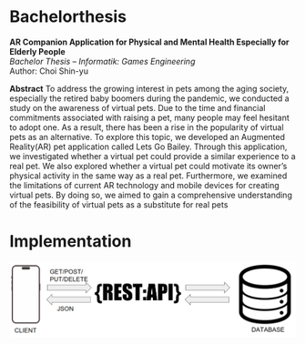 # Bachelorthesis
**AR Companion Application for Physical and Mental Health Especially for Elderly People**  
_Bachelor Thesis – Informatik: Games Engineering_  
Author: Choi Shin-yu  


**Abstract**
 To address the growing interest in pets among the aging society, especially the retired baby  boomers during the pandemic, we conducted a study on the awareness of virtual pets. Due to the time and financial commitments associated with raising a pet, many people may feel
 hesitant to adopt one. As a result, there has been a rise in the popularity of virtual pets as an alternative. To explore this topic, we developed an Augmented Reality(AR) pet application called Lets Go Bailey. Through this application, we investigated whether a virtual pet could provide a similar experience to a real pet. We also explored whether a virtual pet could motivate its owner’s physical activity in the same way as a real pet. Furthermore, we examined the limitations of current AR technology and mobile devices for creating virtual pets. By doing so, we aimed to gain a comprehensive understanding of the feasibility of virtual pets as a substitute for real pets

# Implementation
![System Architecture](/FinalPresentation/images/structure.png)



